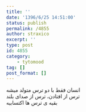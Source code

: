 ```yaml
---
title: ''
date: '1396/6/25 14:51:00'
status: publish
permalink: /4855
author: straxico
excerpt: ''
type: post
id: 4855
category:
    - tytomood
tag: []
post_format: []
---
```

انسان فقط با دو ترس متولد میشه  
ترس از افتادن، ترس از صدای بلند  
بقیه ی ترس ها اکتسابیه